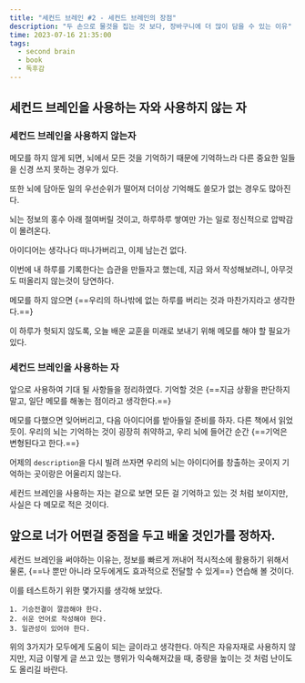 ```yaml
---
title: "세컨드 브레인 #2 - 세컨드 브레인의 장점"
description: "두 손으로 물것을 집는 것 보다, 장바구니에 더 많이 담을 수 있는 이유"
time: 2023-07-16 21:35:00
tags:
  - second brain
  - book
  - 독후감
---
```



## 세컨드 브레인을 사용하는 자와 사용하지 않는 자

### 세컨드 브레인을 사용하지 않는자

메모를 하지 않게 되면, 뇌에서 모든 것을 기억하기 때문에 기억하느라 다른 중요한 일들을 신경 쓰지 못하는 경우가 있다.

또한 뇌에 담아둔 일의 우선순위가 떨어져 더이상 기억해도 쓸모가 없는 경우도 많아진다.

뇌는 정보의 홍수 아래 절여버릴 것이고, 하루하루 쌓여만 가는 일로 정신적으로 압박감이 몰려온다.

아이디어는 생각나다 떠나가버리고, 이제 남는건 없다.

이번에 내 하루를 기록한다는 습관을 만들자고 했는데, 지금 와서 작성해보려니, 아무것도 떠올리지 않는것이 당연하다.

메모를 하지 않으면 {==우리의 하나밖에 없는 하루를 버리는 것과 마찬가지라고 생각한다.==}

이 하루가 헛되지 않도록, 오늘 배운 교훈을 미래로 보내기 위해 메모를 해야 할 필요가 있다.

### 세컨드 브레인을 사용하는 자

앞으로 사용하여 기대 될 사항들을 정리하였다. 기억할 것은 {==지금 상황을 판단하지 말고, 일단 메모를 해놓는 점이라고 생각한다.==}

메모를 다했으면 잊어버리고, 다음 아이디어를 받아들일 준비를 하자. 다른 책에서 읽었듯이. 우리의 뇌는 기억하는 것이 굉장히 취약하고, 우리 뇌에 들어간 순간 {==기억은 변형된다고 한다.==}

어제의 `description`을 다시 빌려 쓰자면 우리의 뇌는 아이디어를 창출하는 곳이지 기억하는 곳이랑은 어울리지 않는다.

세컨드 브레인을 사용하는 자는 겉으로 보면 모든 걸 기억하고 있는 것 처럼 보이지만, 사실은 다 메모로 적은 것이다.

## 앞으로 너가 어떤걸 중점을 두고 배울 것인가를 정하자.

세컨드 브레인을 써야하는 이유는, 정보를 빠르게 꺼내어 적시적소에 활용하기 위해서 물론, {==나 뿐만 아니라 모두에게도 효과적으로 전달할 수 있게==} 연습해 볼 것이다.

이를 테스트하기 위한 몇가지를 생각해 보았다.

``` title="모두에게도 효과적인 메모를 작성하려면?"
1. 기승전결이 깔끔해야 한다.
2. 쉬운 언어로 작성해야 한다.
3. 일관성이 있어야 한다.
```

위의 3가지가 모두에게 도움이 되는 글이라고 생각한다. 아직은 자유자재로 사용하지 않지만, 지금 이렇게 글 쓰고 있는 행위가 익숙해져갔을 때, 중량을 높이는 것 처럼 난이도도 올리길 바란다.



